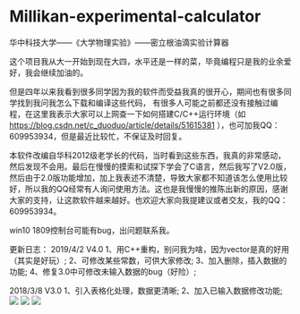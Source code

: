 # Millikan-experimental-calculator
华中科技大学——《大学物理实验》——密立根油滴实验计算器

这个项目我从大一开始到现在大四，水平还是一样的菜，毕竟编程只是我的业余爱好，我会继续加油的。

但是四年以来我看到很多同学因为我的软件而受益我真的很开心，期间也有很多同学找到我问我怎么下载和编译这些代码， 有很多人可能之前都还没有接触过编程，在这里我表示大家可以上网查一下如何搭建C/C++运行环境（如 https://blog.csdn.net/c_duoduo/article/details/51615381 ），也可加我QQ：609953934，但是最近比较忙，不保证及时回复。

本软件改编自华科2012级老学长的代码，当时看到这些东西，我真的非常感动，然后发现不会用。最后在慢慢的摸索和试探下学会了C语言，然后我写了V2.0版，然后由于2.0版功能增加，加上我表述不清楚，导致大家都不知道该怎么使用比较好，所以我的QQ经常有人询问使用方法。这也是我慢慢的推陈出新的原因，感谢大家的支持，让这款软件越来越好。也欢迎大家向我提建议或者交友，我的QQ：609953934。

win10 1809控制台可能有bug，出问题联系我。


更新日志：
2019/4/2
V4.0
1、用C++重构，别问我为啥，因为vector是真的好用（其实是好玩）;
2、可修改某些常数，可供大家修改;
3、加入删除，插入数据的功能;
4、修复3.0中可修改未输入数据的bug（好险）;

2018/3/8
V3.0
1、引入表格化处理，数据更清晰;
2、加入已输入数据修改功能;
![](https://github.com/hustarbor/Millikan-experimental-calculator/blob/master/Snipaste_2019-04-02_16-46-57.png?raw=true)
![](https://github.com/hustarbor/Millikan-experimental-calculator/blob/master/Snipaste_2019-04-02_16-50-59.png?raw=true)
![](https://github.com/hustarbor/Millikan-experimental-calculator/blob/master/Snipaste_2019-04-02_16-51-49.png?raw=true)
